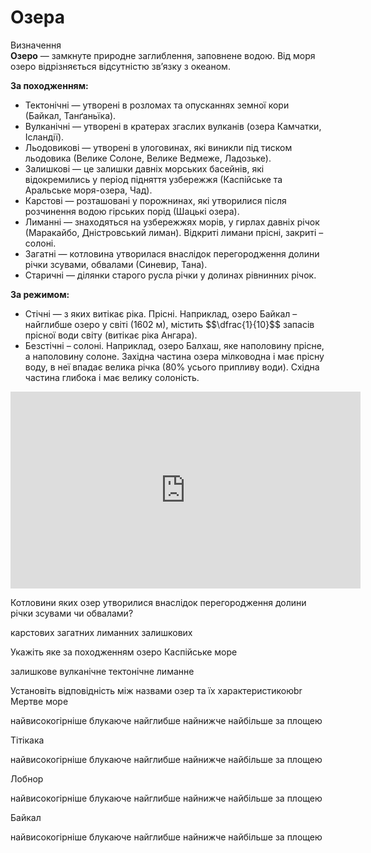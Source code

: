 # Озера

<div class="eoz-wrap">
<span class="eoz">Визначення</span>
<div class="eoz-text">
<b>Озеро</b> — замкнуте природне заглиблення, заповнене водою. Вiд моря озеро вiдрiзняється вiдсутнiстю зв’язку з океаном.
</div>
</div>

**За походженням:**
<ul>
<li><span class="p1">Тектонічні</span> — утворені в розломах та опусканнях земної кори (Байкал, Танґаньїка).</li>
<li><span class="p1">Вулканічні</span> — утворені в кратерах згаслих вулканів (озера Камчатки, Ісландії).</li>
<li><span class="p1">Льодовикові</span> — утворені в улоговинах, які виникли під тиском льодовика (Велике Солоне, Велике Ведмеже, Ладозьке).</li>
<li><span class="p1">Залишкові</span> — це залишки давніх морських басейнів, які відокремились у період підняття узбережжя (Каспійське та Аральське моря-озера, Чад).</li>
<li><span class="p1">Карстові</span> — розташовані у порожнинах, які утворилися після розчинення водою гірських порід (Шацькі озера).</li>
<li><span class="p1">Лиманні</span> — знаходяться на узбережжях морів, у гирлах давніх річок (Маракайбо, Дністровський лиман). Відкриті лимани прісні, закриті – солоні.</li>
<li><span class="p1">Загатні</span> — котловина утворилася внаслідок перегородження долини річки зсувами, обвалами (Синевир, Тана).</li>
<li><span class="p1">Старичні</span> — ділянки старого русла річки у долинах рівнинних річок.</li>
</ul>

**За режимом:**
<ul>
<li><span class="p1">Стічні</span> — з яких витікає ріка. Прісні. Наприклад, озеро Байкал – найглибше озеро у світі (1602 м), містить $$\dfrac{1}{10}$$ запасів прісної води світу (витікає ріка Ангара).</li>
<li><span class="p1">Безстічні</span> – солоні. Наприклад, озеро Балхаш, яке наполовину прісне, а наполовину солоне. Західна частина озера мілководна і має прісну воду, в неї впадає велика річка (80% усього припливу води). Східна частина глибока і має велику солоність.</li>
</ul>

<div class="fluidMedia">
<iframe align="center" width="560" height="315" src="https://www.youtube.com/embed/NaQezLqtpF0" frameborder="0" allowfullscreen></iframe>
</div>
<div class="popup">
</div>

<quiz>
<question>
<p>Котловини яких озер утворилися внаслідок перегородження долини річки зсувами чи обвалами?</p>
<answer>карстових</answer>
<answer correct>загатних</answer>
<answer>лиманних</answer>
<answer>залишкових</answer>
</question>
<question>
<p>Укажіть яке за походженням озеро Каспійське море</p>
<answer correct>залишкове</answer>
<answer>вулканічне</answer>
<answer>тектонічне</answer>
<answer>лиманне</answer>
</question>
<question>
<p>Установіть відповідність між назвами озер та їх характеристикоюbr<br>
Мертве море</p>
<answer>найвисокогірніше</option>
<answer>блукаюче</answer>
<answer>найглибше</answer>
<answer correct>найнижче</answer>
<answer>найбільше за площею</answer>
</question>
<question>
<p>Тітікака</p>
<answer correct>найвисокогірніше</option>
<answer>блукаюче</answer>
<answer>найглибше</answer>
<answer>найнижче</answer>
<answer>найбільше за площею</answer>
</question>
<question>
<p>Лобнор</p>
<answer>найвисокогірніше</option>
<answer correct>блукаюче</answer>
<answer>найглибше</answer>
<answer>найнижче</answer>
<answer>найбільше за площею</answer>
</question>
<question>
<p>Байкал</p>
<answer>найвисокогірніше</option>
<answer>блукаюче</answer>
<answer correct>найглибше</answer>
<answer>найнижче</answer>
<answer>найбільше за площею</answer>
</question>
</quiz>
